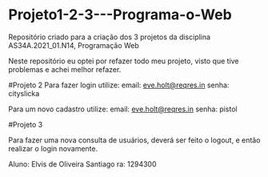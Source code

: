 # Projeto1-2-3---Programa-o-Web
Repositório criado para a criação dos 3 projetos da disciplina AS34A.2021_01.N14, Programação Web

Neste repositório eu optei por refazer todo meu projeto, visto que tive problemas e achei melhor refazer.

#Projeto 2
Para fazer login utilize: 
email:  eve.holt@reqres.in 
senha: cityslicka

Para um novo cadastro utilize:
email: eve.holt@reqres.in
senha: pistol

#Projeto 3

Para fazer uma nova consulta de usuários, deverá ser feito o logout,
e então realizar o login novamente.

Aluno: Elvis de Oliveira Santiago
ra: 1294300